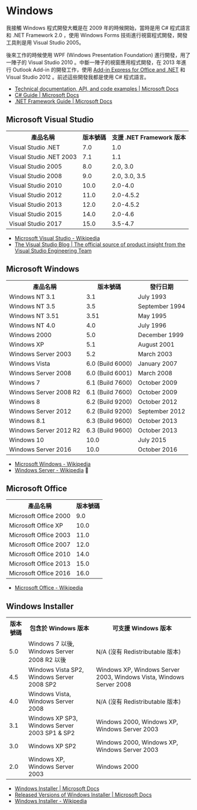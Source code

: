 # Windows

我接觸 Windows 程式開發大概是在 2009 年的時候開始，當時是用 C# 程式語言和 .NET Framework 2.0 ，使用 Windows Forms 技術進行視窗程式開發，開發工具則是用 Visual Studio 2005。

後來工作的時候使用 WPF (Windows Presentation Foundation) 進行開發，用了一陣子的 Visual Studio 2010 。中斷一陣子的視窗應用程式開發，在 2013 年進行 Outlook Add-in 的開發工作，使用 [Add-in Express for Office and .NET](https://www.add-in-express.com/add-in-net/index.php) 和 Visual Studio 2012 。前述這些開發我都是使用 C# 程式語言。

* [Technical documentation, API, and code examples | Microsoft Docs](https://docs.microsoft.com/en-us/)
* [C# Guide | Microsoft Docs](https://docs.microsoft.com/en-us/dotnet/csharp/)
* [.NET Framework Guide | Microsoft Docs](https://docs.microsoft.com/en-us/dotnet/framework/)

## Microsoft Visual Studio

<table>
<tr><th>產品名稱</th><th>版本號碼</th><th>支援 .NET Framework 版本</th></tr>
<tr><td>Visual Studio .NET</td><td>7.0</td><td>1.0</td></tr>
<tr><td>Visual Studio .NET 2003</td><td>7.1</td><td>1.1</td></tr>
<tr><td>Visual Studio 2005</td><td>8.0</td><td>2.0, 3.0</td></tr>
<tr><td>Visual Studio 2008</td><td>9.0</td><td>2.0, 3.0, 3.5</td></tr>
<tr><td>Visual Studio 2010</td><td>10.0</td><td>2.0-4.0</td></tr>
<tr><td>Visual Studio 2012</td><td>11.0</td><td>2.0-4.5.2</td></tr>
<tr><td>Visual Studio 2013</td><td>12.0</td><td>2.0-4.5.2</td></tr>
<tr><td>Visual Studio 2015</td><td>14.0</td><td>2.0-4.6</td></tr>
<tr><td>Visual Studio 2017</td><td>15.0</td><td>3.5-4.7</td></tr>
</table>

* [Microsoft Visual Studio - Wikipedia](https://en.wikipedia.org/wiki/Microsoft_Visual_Studio)
* [The Visual Studio Blog | The official source of product insight from the Visual Studio Engineering Team](https://blogs.msdn.microsoft.com/visualstudio/)

## Microsoft Windows

<table>
<tr><th>產品名稱</th><th>版本號碼</th><th>發行日期</th></tr>
<tr><td>Windows NT 3.1</td><td>3.1</td><td>July 1993</td></tr>
<tr><td>Windows NT 3.5</td><td>3.5</td><td>September 1994</td></tr>
<tr><td>Windows NT 3.51</td><td>3.51</td><td>May 1995</td></tr>
<tr><td>Windows NT 4.0</td><td>4.0</td><td>July 1996</td></tr>
<tr><td>Windows 2000</td><td>5.0</td><td>December 1999</td></tr>
<tr><td>Windows XP</td><td>5.1</td><td>August 2001</td></tr>
<tr><td>Windows Server 2003</td><td>5.2</td><td>March 2003</td></tr>
<tr><td>Windows Vista</td><td>6.0 (Build 6000)</td><td>January 2007</td></tr>
<tr><td>Windows Server 2008</td><td>6.0 (Build 6001)</td><td>March 2008</td></tr>
<tr><td>Windows 7</td><td>6.1 (Build 7600)</td><td>October 2009</td></tr>
<tr><td>Windows Server 2008 R2</td><td>6.1 (Build 7600)</td><td>October 2009</td></tr>
<tr><td>Windows 8</td><td>6.2 (Build 9200)</td><td>October 2012</td></tr>
<tr><td>Windows Server 2012</td><td>6.2 (Build 9200)</td><td>September 2012</td></tr>
<tr><td>Windows 8.1</td><td>6.3 (Build 9600)</td><td>October 2013</td></tr>
<tr><td>Windows Server 2012 R2</td><td>6.3 (Build 9600)</td><td>October 2013</td></tr>
<tr><td>Windows 10</td><td>10.0</td><td>July 2015</td></tr>
<tr><td>Windows Server 2016</td><td>10.0</td><td>October 2016</td></tr>
</table>

* [Microsoft Windows - Wikipedia](https://en.wikipedia.org/wiki/Microsoft_Windows)
* [Windows Server - Wikipedia](https://en.wikipedia.org/wiki/Windows_Server)

## Microsoft Office

<table>
<tr><th>產品名稱</th><th>版本號碼</th></tr>
<tr><td>Microsoft Office 2000</td><td>9.0</td></tr>
<tr><td>Microsoft Office XP</td><td>10.0</td></tr>
<tr><td>Microsoft Office 2003</td><td>11.0</td></tr>
<tr><td>Microsoft Office 2007</td><td>12.0</td></tr>
<tr><td>Microsoft Office 2010</td><td>14.0</td></tr>
<tr><td>Microsoft Office 2013</td><td>15.0</td></tr>
<tr><td>Microsoft Office 2016</td><td>16.0</td></tr>
</table>

* [Microsoft Office - Wikipedia](https://en.wikipedia.org/wiki/Microsoft_Office)

## Windows Installer

<table>
<tr><th>版本號碼</th><th>包含於 Windows 版本</th><th>可支援 Windows 版本</th></tr>
<tr><td>5.0</td><td>Windows 7 以後, Windows Server 2008 R2 以後</td><td>N/A (沒有 Redistributable 版本)</td></tr>
<tr><td>4.5</td><td>Windows Vista SP2, Windows Server 2008 SP2</td><td>Windows XP, Windows Server 2003, Windows Vista, Windows Server 2008</td></tr>
<tr><td>4.0</td><td>Windows Vista, Windows Server 2008</td><td>N/A (沒有 Redistributable 版本)</td></tr>
<tr><td>3.1</td><td>Windows XP SP3, Windows Server 2003 SP1 & SP2</td><td>Windows 2000, Windows XP, Windows Server 2003</td></tr>
<tr><td>3.0</td><td>Windows XP SP2</td><td>Windows 2000, Windows XP, Windows Server 2003</td></tr>
<tr><td>2.0</td><td>Windows XP, Windows Server 2003</td><td>Windows 2000</td></tr>
</table>

* [Windows Installer | Microsoft Docs](https://docs.microsoft.com/en-us/windows/desktop/Msi/windows-installer-portal)
* [Released Versions of Windows Installer | Microsoft Docs](https://docs.microsoft.com/en-us/windows/desktop/Msi/released-versions-of-windows-installer)
* [Windows Installer - Wikipedia](https://en.wikipedia.org/wiki/Windows_Installer)
